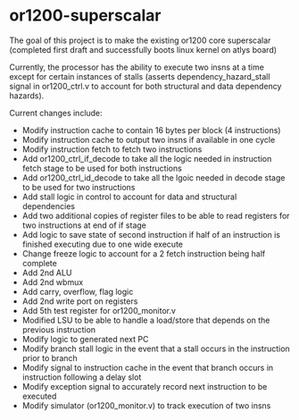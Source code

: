 # or1200-superscalar
The goal of this project is to make the existing or1200 core superscalar (completed first draft and successfully boots linux kernel on atlys board)

Currently, the processor has the ability to execute two insns at a time except for certain instances of stalls (asserts dependency_hazard_stall signal in or1200_ctrl.v to account for both structural and data dependency hazards).

Current changes include:
- Modify instruction cache to contain 16 bytes per block (4 instructions)
- Modify instruction cache to output two insns if available in one cycle
- Modify instruction fetch to fetch two instructions
- Add or1200_ctrl_if_decode to take all the logic needed in instruction fetch stage to be used for both instructions
- Add or1200_ctrl_id_decode to take all the lgoic needed in decode stage to be used for two instructions
- Add stall logic in control to account for data and structural dependencies
- Add two additional copies of register files to be able to read registers for two instructions at end of if stage
- Add logic to save state of second instruction if half of an instruction is finished executing due to one wide execute
- Change freeze logic to account for a 2 fetch instruction being half complete
- Add 2nd ALU
- Add 2nd wbmux
- Add carry, overflow, flag logic
- Add 2nd write port on registers
- Add 5th test register for or1200_monitor.v
- Modified LSU to be able to handle a load/store that depends on the previous instruction
- Modify logic to generated next PC
- Modify branch stall logic in the event that a stall occurs in the instruction prior to branch
- Modify signal to instruction cache in the event that branch occurs in instruction following a delay slot
- Modify exception signal to accurately record next instruction to be executed
- Modify simulator (or1200_monitor.v) to track execution of two insns
